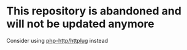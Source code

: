 # This repository is abandoned and will not be updated anymore

Consider using [php-http/httplug](http://docs.php-http.org/en/latest/) instead